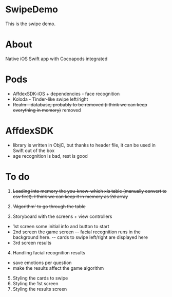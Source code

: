 # SwipeDemo

This is the swipe demo.

# About
Native iOS Swift app with Cocoapods integrated

# Pods
- AffdexSDK-iOS + dependencies - face recognition
- Koloda - Tinder-like swipe left/right
- ~~Realm - database, probably to be removed (i think we can keep everything in memory)~~ removed

# AffdexSDK
- library is written in ObjC, but thanks to header file, it can be used in Swift out of the box
- age recognition is bad, rest is good

# To do
1. ~~Loading into memory the you-know-which xls table (manually convert to csv first). I think we can keep it in memory as 2d array~~ 

2. ~~'Algorithm' to go through the table~~  

3. Storyboard with the screens + view controllers
- 1st screen some initial info and button to start
- 2nd screen the game screen
-- facial recognition runs in the background here.
-- cards to swipe left/right are displayed here
- 3rd screen results
4. Handling facial recognition results
- save emotions per question
- make the results affect the game algorithm
5. Styling the cards to swipe
6. Styling the 1st screen
7. Styling the results screen
